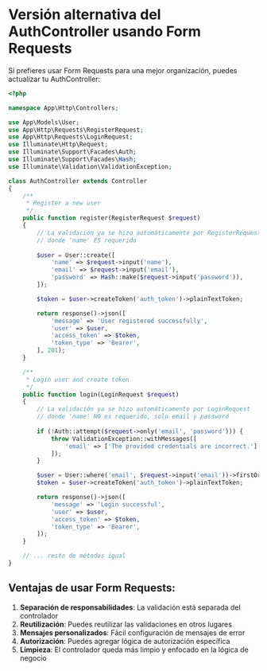 # Versión alternativa del AuthController usando Form Requests

Si prefieres usar Form Requests para una mejor organización, puedes actualizar tu AuthController:

```php
<?php

namespace App\Http\Controllers;

use App\Models\User;
use App\Http\Requests\RegisterRequest;
use App\Http\Requests\LoginRequest;
use Illuminate\Http\Request;
use Illuminate\Support\Facades\Auth;
use Illuminate\Support\Facades\Hash;
use Illuminate\Validation\ValidationException;

class AuthController extends Controller
{
    /**
     * Register a new user
     */
    public function register(RegisterRequest $request)
    {
        // La validación ya se hizo automáticamente por RegisterRequest
        // donde 'name' ES requerido
        
        $user = User::create([
            'name' => $request->input('name'),
            'email' => $request->input('email'),
            'password' => Hash::make($request->input('password')),
        ]);

        $token = $user->createToken('auth_token')->plainTextToken;

        return response()->json([
            'message' => 'User registered successfully',
            'user' => $user,
            'access_token' => $token,
            'token_type' => 'Bearer',
        ], 201);
    }

    /**
     * Login user and create token
     */
    public function login(LoginRequest $request)
    {
        // La validación ya se hizo automáticamente por LoginRequest
        // donde 'name' NO es requerido, solo email y password
        
        if (!Auth::attempt($request->only('email', 'password'))) {
            throw ValidationException::withMessages([
                'email' => ['The provided credentials are incorrect.'],
            ]);
        }

        $user = User::where('email', $request->input('email'))->firstOrFail();
        $token = $user->createToken('auth_token')->plainTextToken;

        return response()->json([
            'message' => 'Login successful',
            'user' => $user,
            'access_token' => $token,
            'token_type' => 'Bearer',
        ]);
    }

    // ... resto de métodos igual
}
```

## Ventajas de usar Form Requests:

1. **Separación de responsabilidades**: La validación está separada del controlador
2. **Reutilización**: Puedes reutilizar las validaciones en otros lugares
3. **Mensajes personalizados**: Fácil configuración de mensajes de error
4. **Autorización**: Puedes agregar lógica de autorización específica
5. **Limpieza**: El controlador queda más limpio y enfocado en la lógica de negocio
